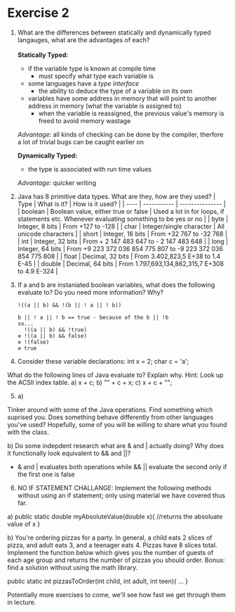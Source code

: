 # Exercise 2

1) What are the differences between statically and dynamically typed langauges, what are the advantages of each?
   <br/> 
   <br/>
   **Statically Typed:**
   - if the variable type is known at compile time
   &nbsp; 
      - must specify what type each variable is
   - some languages have a *type interface*
   &nbsp;
      - the ability to deduce the type of a variable on its own
   - variables have some address in memory that will point to another address in memory (what the variable is assigned to)
   &nbsp;
      - when the variable is reassigned, the previous value's memory is freed to avoid memory wastage
   
   *Advantage:* all kinds of checking can be done by the compiler, therfore a lot of trivial bugs can be caught earlier on
   
   **Dynamically Typed:**
      - the type is associated with run time values
   
   *Advantage:* quicker writing

2) Java has 8 primitive data types. What are they, how are they used? 
    | Type | What is it? | How is it used? |
    | ---- | ----------- | --------------- |
    | boolean | Boolean value, either true or false | Used a lot in for loops, if statements etc. Whenever evaluating something to be yes or no |
    | byte | Integer, 8 bits | From +127 to -128 |
    | char | Integer/single character | All unicode characters | 
    | short | Integer, 16 bits | From +32 767 to -32 768 |
    | int | Integer, 32 bits | From + 2 147 483 647 to - 2 147 483 648 |
    | long | Integer, 64 bits | From +9 223 372 036 854 775 807 to -9 223 372 036 854 775 808 |
    | float | Decimal, 32 bits | From 3.402,823,5 E+38 to 1.4 E-45 |
    | double | Decimal, 64 bits | From 1.797,693,134,862,315,7 E+308 to 4.9 E-324 |

3) If a and b are instaniated boolean variables, what does the following evaluate to? Do you need more information? Why?

	`!((a || b) && !(b || ! a || ! b))`
	```
	b || ! a || ! b == true - because of the b || !b
	so...
	  !((a || b) && !true)
	≡ !((a || b) && false)
	≡ !(false)
	≡ true
	```

4) Consider these variable declarations:
int x = 2;
char c = 'a';

What do the following lines of Java evaluate to? Explain why. Hint: Look up the ACSII index table.
a) x + c;
b) "" + c + x;
c) x + c + "";

5) a)

Tinker around with some of the Java operations. Find something which suprised you. Does something behave differently from other languages you've used? Hopefully, some of you will be willing to share what you found with the class. 

b) Do some indepdent research what are & and | actually doing? Why does it functionally look equivalent to && and ||?
- & and | evaluates both operations while && || evaluate the second only if the first one is false

6) NO IF STATEMENT CHALLANGE: Implement the following methods without using an if statement; only using material we have covered thus far.

a) public static double myAbsoluteValue(double x){
	//returns the absoluate value of x
}

b) You're ordering pizzas for a party. In general, a child eats 2 slices of pizza, and adult eats 3, and a teenager eats 4. Pizzas have 8 slices total. Implement the function below which gives you the number of guests of each age group and returns the number of pizzas you should order. Bonus: find a solution without using the math library.

public static int pizzasToOrder(int child, int adult, int teen){
...
}

Potentially more exercises to come, we'll see how fast we get through them in lecture.
